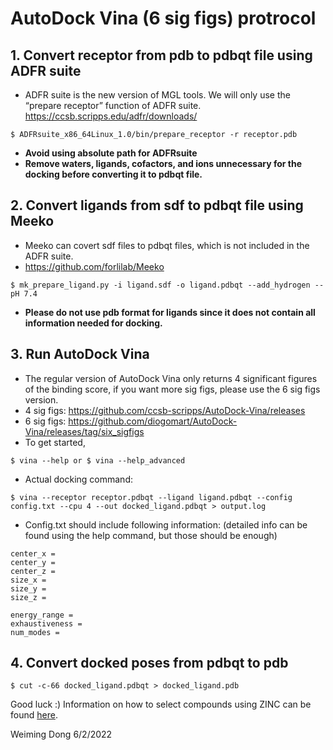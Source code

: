 # AutoDock Vina (6 sig figs) protrocol
## 1. Convert receptor from pdb to pdbqt file using ADFR suite

  - ADFR suite is the new version of MGL tools. We will only use the “prepare receptor” function of ADFR suite.
  https://ccsb.scripps.edu/adfr/downloads/
  
 ```
 $ ADFRsuite_x86_64Linux_1.0/bin/prepare_receptor -r receptor.pdb
  ```
  
  - **Avoid using absolute path for ADFRsuite**
  - **Remove waters, ligands, cofactors, and ions unnecessary for the docking before converting it to pdbqt file.**

## 2. Convert ligands from sdf to pdbqt file using Meeko

- Meeko can covert sdf files to pdbqt files, which is not included in the ADFR suite.
- https://github.com/forlilab/Meeko
```
$ mk_prepare_ligand.py -i ligand.sdf -o ligand.pdbqt --add_hydrogen --pH 7.4
```
- **Please do not use pdb format for ligands since it does not contain all information needed for docking.**

## 3. Run AutoDock Vina

- The regular version of AutoDock Vina only returns 4 significant figures of the binding score, if you want more sig figs, please use the 6 sig figs version.
- 4 sig figs: https://github.com/ccsb-scripps/AutoDock-Vina/releases
- 6 sig figs: https://github.com/diogomart/AutoDock-Vina/releases/tag/six_sigfigs
- To get started, 
```
$ vina --help or $ vina --help_advanced
```
- Actual docking command:
```
$ vina --receptor receptor.pdbqt --ligand ligand.pdbqt --config config.txt --cpu 4 --out docked_ligand.pdbqt > output.log
```
- Config.txt should include following information: (detailed info can be found using the help command, but those should be enough)
```
center_x = 
center_y = 
center_z = 
size_x = 
size_y = 
size_z = 

energy_range = 
exhaustiveness = 
num_modes = 
```

## 4. Convert docked poses from pdbqt to pdb
```
$ cut -c-66 docked_ligand.pdbqt > docked_ligand.pdb
```

Good luck :) Information on how to select compounds using ZINC can be found [here](./ZINC).

Weiming Dong 6/2/2022


